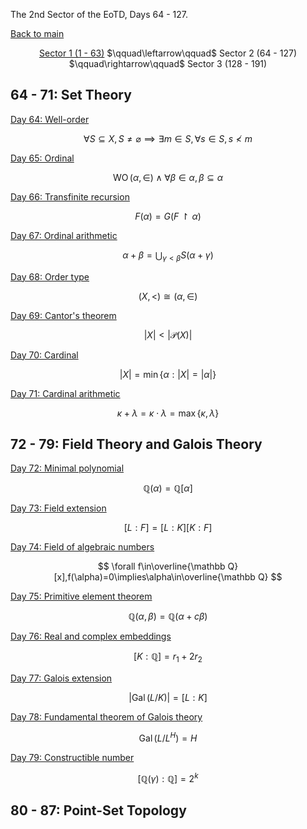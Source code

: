The 2nd Sector of the EoTD, Days 64 - 127.

<a href="../">Back to main</a>

<center><a href="0-63.html">Sector 1 (1 - 63)</a> $\qquad\leftarrow\qquad$ Sector 2 (64 - 127) $\qquad\rightarrow\qquad$ Sector 3 (128 - 191)</center>

## 64 - 71: Set Theory

[Day 64: Well-order](64-127/0064.md)

$$ \forall S\subseteq X,S\ne\varnothing\implies\exists m\in S,\forall s\in S,s\nless m $$

[Day 65: Ordinal](64-127/0065.md)

$$ \operatorname{WO}(\alpha,\in)\wedge\forall\beta\in\alpha,\beta\subseteq\alpha $$

[Day 66: Transfinite recursion](64-127/0066.md)

$$ F(\alpha)=G(F\upharpoonright\alpha) $$

[Day 67: Ordinal arithmetic](64-127/0067.md)

$$ \alpha+\beta=\bigcup_{\gamma<\beta}S(\alpha+\gamma) $$

[Day 68: Order type](64-127/0068.md)

$$ (X,<)\cong(\alpha,\in) $$

[Day 69: Cantor's theorem](64-127/0069.md)

$$ |X|<|\mathcal P(X)| $$

[Day 70: Cardinal](64-127/0070.md)

$$ |X|=\min\{\alpha:|X|=|\alpha|\} $$

[Day 71: Cardinal arithmetic](64-127/0071.md)

$$ \kappa+\lambda=\kappa\cdot\lambda=\max\{\kappa,\lambda\} $$

## 72 - 79: Field Theory and Galois Theory

[Day 72: Minimal polynomial](64-127/0072.md)

$$ \mathbb Q(\alpha)=\mathbb Q[\alpha] $$

[Day 73: Field extension](64-127/0073.md)

$$ [L:F]=[L:K][K:F] $$

[Day 74: Field of algebraic numbers](64-127/0074.md)

$$ \forall f\in\overline{\mathbb Q}[x],f(\alpha)=0\implies\alpha\in\overline{\mathbb Q} $$

[Day 75: Primitive element theorem](64-127/0075.md)

$$ \mathbb Q(\alpha,\beta)=\mathbb Q(\alpha+c\beta) $$

[Day 76: Real and complex embeddings](64-127/0076.md)

$$ [K:\mathbb Q]=r_1+2r_2 $$

[Day 77: Galois extension](64-127/0077.md)

$$ \left|\operatorname{Gal}(L/K)\right|=[L:K] $$

[Day 78: Fundamental theorem of Galois theory](64-127/0078.md)

$$ \operatorname{Gal}(L/L^H)=H $$

[Day 79: Constructible number](64-127/0079.md)

$$ [\mathbb Q(\gamma):\mathbb Q]=2^k $$

## 80 - 87: Point-Set Topology

<script data-goatcounter="https://zswu.goatcounter.com/count" async src="//gc.zgo.at/count.js"></script>